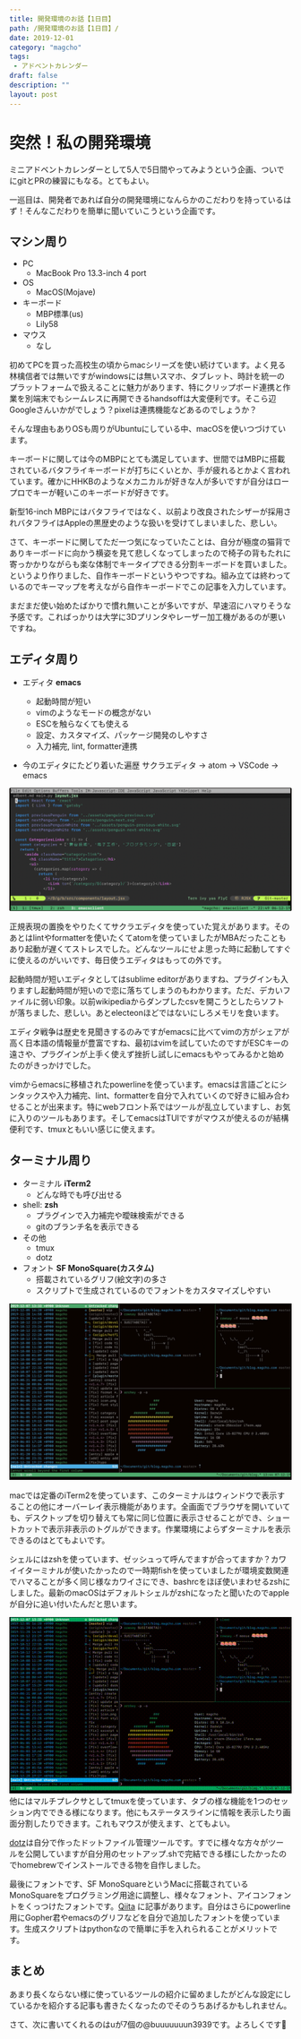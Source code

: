 ```yaml
---
title: 開発環境のお話【1日目】
path: /開発環境のお話【1日目】/
date: 2019-12-01
category: "magcho"
tags:
 - アドベントカレンダー
draft: false
description: "" 
layout: post
---
```




# 突然！私の開発環境

ミニアドベントカレンダーとして5人で5日間やってみようという企画、ついでにgitとPRの練習にもなる。とてもよい。

一巡目は、開発者であれば自分の開発環境になんらかのこだわりを持っているはず！そんなこだわりを簡単に聞いていこうという企画です。



## マシン周り
- PC
  - MacBook Pro 13.3-inch 4 port
- OS
  - MacOS(Mojave)
- キーボード
  - MBP標準(us)
  - Lily58
- マウス
  - なし

初めてPCを買った高校生の頃からmacシリーズを使い続けています。よく見る林檎信者では無いですがwindowsには無いスマホ、タブレット、時計を統一のプラットフォームで扱えることに魅力があります、特にクリップボード連携と作業を別端末でもシームレスに再開できるhandsoffは大変便利です。そこら辺Googleさんいかがでしょう？pixelは連携機能などあるのでしょうか？

そんな理由もありOSも周りがUbuntuにしている中、macOSを使いつづけています。

キーボードに関しては今のMBPにとても満足しています、世間ではMBPに搭載されているバタフライキーボードが打ちにくいとか、手が疲れるとかよく言われています。確かにHHKBのようなメカニカルが好きな人が多いですが自分はロープロでキーが軽いこのキーボードが好きです。

新型16-inch MBPにはバタフライではなく、以前より改良されたシザーが採用されバタフライはAppleの黒歴史のような扱いを受けてしまいました、悲しい。

さて、キーボードに関してただ一つ気になっていたことは、自分が極度の猫背でありキーボードに向かう横姿を見て悲しくなってしまったので椅子の背もたれに寄っかかりながらも楽な体制でキータイプできる分割キーボードを買いました。というより作りました、自作キーボードというやつですね。組み立ては終わっているのでキーマップを考えながら自作キーボードでこの記事を入力しています。

まだまだ使い始めたばかりで慣れ無いことが多いですが、早速沼にハマりそうな予感です。こればっかりは大学に3Dプリンタやレーザー加工機があるのが悪いですね。




## エディタ周り
- エディタ **emacs**
  - 起動時間が短い
  - vimのようなモードの概念がない
  - ESCを触らなくても使える
  - 設定、カスタマイズ、パッケージ開発のしやすさ
  - 入力補完, lint, formatter連携

- 今のエディタにたどり着いた遍歴
  サクラエディタ -> atom -> VSCode -> emacs
  
![emacsのスクリーンショット](./emacs.png) 

正規表現の置換をやりたくてサクラエディタを使っていた覚えがあります。そのあとはlintやformatterを使いたくてatomを使っていましたがMBAだったこともあり起動が遅くてストレスでした。どんなツールにせよ思った時に起動してすぐに使えるのがいいです、毎日使うエディタはもっての外です。

起動時間が短いエディタとしてはsublime editorがありますね、プラグインも入りますし起動時間が短いので恋に落ちてしまうのもわかります。ただ、デカいファイルに弱い印象。以前wikipediaからダンプしたcsvを開こうとしたらソフトが落ちました、悲しい。あとelecteonほどではないにしろメモリを食います。

エディタ戦争は歴史を見聞きするのみですがemacsに比べてvimの方がシェアが高く日本語の情報量が豊富ですね、最初はvimを試していたのですがESCキーの遠さや、プラグインが上手く使えず挫折し試しにemacsもやってみるかと始めたのがきっかけでした。

vimからemacsに移植されたpowerlineを使っています。emacsは言語ごとにシンタックスや入力補完、lint、formatterを自分で入れていくので好きに組み合わせることが出来ます。特にwebフロント系ではツールが乱立していますし、お気に入りのツールもあります。そしてemacsはTUIですがマウスが使えるのが結構便利です、tmuxともいい感じに使えます。




## ターミナル周り
- ターミナル **iTerm2**
  - どんな時でも呼び出せる
- shell: **zsh**
  - プラグインで入力補完や曖昧検索ができる
  - gitのブランチ名を表示できる
- その他
  - tmux
  - dotz
- フォント **SF MonoSquare(カスタム)**
  - 搭載されているグリフ(絵文字)の多さ
  - スクリプトで生成されているのでフォントをカスタマイズしやすい
  
![tmuxスクリーンショット](./tmux.png) 

macでは定番のiTerm2を使っています、このターミナルはウィンドウで表示することの他にオーバーレイ表示機能があります。全画面でブラウザを開いていても、デスクトップを切り替えても常に同じ位置に表示させることができ、ショートカットで表示非表示のトグルができます。作業環境によらずターミナルを表示できるのはとてもよいです。

シェルにはzshを使っています、ゼッシュって呼んでますが合ってますか？カワイイターミナルが使いたかったので一時期fishを使っていましたが環境変数関連でハマることが多く同じ様なカワイさにでき、bashrcをほぼ使いまわせるzshにしました。最新のmacOSはデフォルトシェルがzshになったと聞いたのでappleが自分に追い付いたんだと思います。

![tmux](./tmux.gif  ) 
他にはマルチプレクサとしてtmuxを使っています、タブの様な機能を1つのセッション内でできる様になります。他にもステータスラインに情報を表示したり画面分割したりできます。これもマウスが使えます、とてもよい。

[dotz](https://github.com/magcho/dotz)は自分で作ったドットファイル管理ツールです。すでに様々な方々がツールを公開していますが自分用のセットアップ.shで完結できる様にしたかったのでhomebrewでインストールできる物を自作しました。

最後にフォントです、SF MonoSquareというMacに搭載されているMonoSquareをプログラミング用途に調整し、様々なフォント、アイコンフォントをくっつけたフォントです。[Qiita](https://qiita.com/delphinus/items/f472eb04ff91daf44274 ) に記事があります。自分はさらにpowerline用にGopher君やemacsのグリフなどを自分で追加したフォントを使っています。生成スクリプトはpythonなので簡単に手を入れられることがメリットです。

## まとめ
あまり長くならない様に使っているツールの紹介に留めましたがどんな設定にしているかを紹介する記事も書きたくなったのでそのうちあげるかもしれません。


さて、次に書いてくれるのはuが7個の@buuuuuuun3939です。よろしくです🍣
